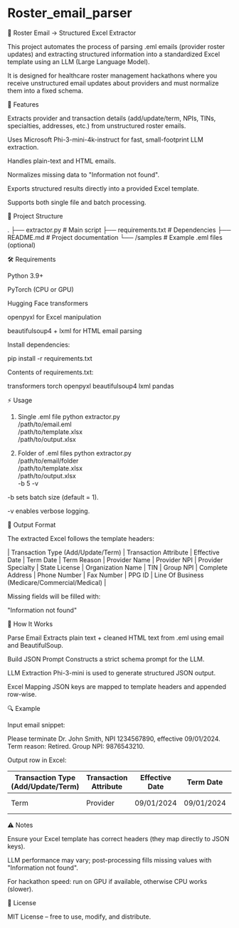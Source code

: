 # Roster_email_parser

📧 Roster Email → Structured Excel Extractor

This project automates the process of parsing .eml emails (provider roster updates) and extracting structured information into a standardized Excel template using an LLM (Large Language Model).

It is designed for healthcare roster management hackathons where you receive unstructured email updates about providers and must normalize them into a fixed schema.

🚀 Features

Extracts provider and transaction details (add/update/term, NPIs, TINs, specialties, addresses, etc.) from unstructured roster emails.

Uses Microsoft Phi-3-mini-4k-instruct for fast, small-footprint LLM extraction.

Handles plain-text and HTML emails.

Normalizes missing data to "Information not found".

Exports structured results directly into a provided Excel template.

Supports both single file and batch processing.

📂 Project Structure

.
├── extractor.py        # Main script
├── requirements.txt    # Dependencies
├── README.md           # Project documentation
└── /samples            # Example .eml files (optional)

🛠️ Requirements

Python 3.9+

PyTorch
 (CPU or GPU)

Hugging Face transformers

openpyxl for Excel manipulation

beautifulsoup4 + lxml for HTML email parsing

Install dependencies:

pip install -r requirements.txt


Contents of requirements.txt:

transformers
torch
openpyxl
beautifulsoup4
lxml
pandas

⚡ Usage
1. Single .eml file
python extractor.py \
    /path/to/email.eml \
    /path/to/template.xlsx \
    /path/to/output.xlsx

2. Folder of .eml files
python extractor.py \
    /path/to/email/folder \
    /path/to/template.xlsx \
    /path/to/output.xlsx \
    -b 5 -v


-b sets batch size (default = 1).

-v enables verbose logging.

📑 Output Format

The extracted Excel follows the template headers:

| Transaction Type (Add/Update/Term) | Transaction Attribute | Effective Date | Term Date | Term Reason | Provider Name | Provider NPI | Provider Specialty | State License | Organization Name | TIN | Group NPI | Complete Address | Phone Number | Fax Number | PPG ID | Line Of Business (Medicare/Commercial/Medical) |

Missing fields will be filled with:

"Information not found"

🧠 How It Works

Parse Email
Extracts plain text + cleaned HTML text from .eml using email and BeautifulSoup.

Build JSON Prompt
Constructs a strict schema prompt for the LLM.

LLM Extraction
Phi-3-mini is used to generate structured JSON output.

Excel Mapping
JSON keys are mapped to template headers and appended row-wise.

🔍 Example

Input email snippet:

Please terminate Dr. John Smith, NPI 1234567890, effective 09/01/2024. 
Term reason: Retired. Group NPI: 9876543210.


Output row in Excel:

| Transaction Type (Add/Update/Term) | Transaction Attribute | Effective Date | Term Date | Term Reason | Provider Name | Provider NPI | Provider Specialty | State License | Organization Name | TIN | Group NPI | Complete Address | Phone Number | Fax Number | PPG ID | Line Of Business (Medicare/Commercial/Medical) |
|-----------------------------------|------------------------|----------------|-----------|-------------|---------------|--------------|-------------------|---------------|-------------------|-----|-----------|------------------|--------------|-------------|--------|-------------------------------------------------|
| Term                              | Provider              | 09/01/2024     | 09/01/2024| Retired     | John Smith    | 1234567890   | Information not found | Information not found | Information not found | Information not found | 9876543210 | Information not found | Information not found | Information not found | Information not found | Information not found |


⚠️ Notes

Ensure your Excel template has correct headers (they map directly to JSON keys).

LLM performance may vary; post-processing fills missing values with "Information not found".

For hackathon speed: run on GPU if available, otherwise CPU works (slower).

📜 License

MIT License – free to use, modify, and distribute.
